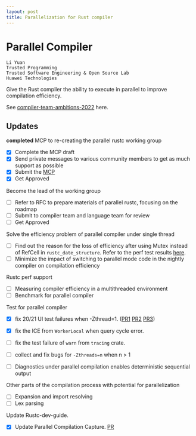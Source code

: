```yaml
---
layout: post
title: Parallelization for Rust compiler
---
```


# Parallel Compiler

```
Li Yuan
Trusted Programming
Trusted Software Engineering & Open Source Lab
Huawei Technologies
```

Give the Rust compiler the ability to execute in parallel to improve compilation efficiency.

See [compiler-team-ambitions-2022](https://blog.rust-lang.org/inside-rust/2022/02/22/compiler-team-ambitions-2022.html#faster-builds-aspirations--%EF%B8%8F) here.

## Updates
**completed** MCP to re-creating the parallel rustc working group
- [x] Complete the MCP draft
- [x] Send private messages to various community members to get as much support as possible
- [x] Submit the [MCP](https://github.com/rust-lang/compiler-team/issues/567)
- [x] Get Approved

Become the lead of the working group

- [ ] Refer to RFC to prepare materials of parallel rustc, focusing on the roadmap
- [ ] Submit to compiler team and language team for review
- [ ] Get Approved

Solve the efficiency problem of parallel compiler under single thread
- [ ] Find out the reason for the loss of efficiency after using Mutex instead of RefCell in `rustc_date_structure`. 
Refer to the perf test results [here](https://github.com/rust-lang/rust/pull/101566#issuecomment-1276331871).
- [ ] Minimize the impact of switching to parallel mode code in the nightly compiler on compilation efficiency

Rustc perf support
- [ ] Measuring compiler efficiency in a multithreaded environment
- [ ] Benchmark for parallel compiler

Test for parallel compiler
- [x] fix 20/21 UI test failures when -Zthread=1. ([PR1](https://github.com/rust-lang/rust/pull/97307) [PR2](https://github.com/rust-lang/rust/pull/98570) [PR3](https://github.com/rust-lang/rust/pull/99457))
- [x] fix the ICE from `WorkerLocal` when query cycle error.
- [ ] fix the test failure of `warn` from `tracing` crate.
- [ ] collect and fix bugs for `-Zthreads=n` when n > 1
- [ ] Diagnostics under parallel compilation enables deterministic sequential output


Other parts of the compilation process with potential for parallelization
- [ ] Expansion and import resolving
- [ ] Lex parsing

Update Rustc-dev-guide. 
- [x] Update Parallel Compilation Capture. [PR](https://github.com/rust-lang/rustc-dev-guide/pull/1432)


